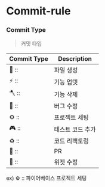 # Commit-rule

### Commit Type

> 커밋 타입

| Commit Type | Description      |
| ----------- | ---------------- |
| 📑 ::        | 파일 생성        |
| ⚡️ ::        | 기능 업뎃        |
| 🪓 ::        | 기능 삭제        |
| 🐛 ::        | 버그 수정        |
| ⚙️ ::        | 프로젝트 세팅    |
| 🎮 ::        | 테스트 코드 추가 |
| ♻️ ::        | 코드 리팩토링    |
| 🔀 ::        | PR               |
| 🤏 ::        | 위젯 수정        |

ex)  ⚙️ :: 파이어베이스 프로젝트 세팅 
